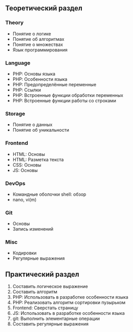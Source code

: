 ## Теоретический раздел
### Theory
* Понятие о логике
* Понятие об алгоритмах
* Понятие о множествах
* Язык программирования
### Language
* PHP: Основы языка
* PHP: Особенности языка
* PHP: Предопределённые переменные
* PHP: Ссылки
* PHP: Встроенные функции обработки переменных
* PHP: Встроенные функции работы со строками
### Storage
* Понятие о данных
* Понятие об уникальности
### Frontend
* HTML: Основы
* HTML: Разметка текста
* CSS: Основы
* JS: Основы
### DevOps
* Командные оболочки shell: обзор
* nano, vi(m)
### Git
* Основы
* Запись изменений
### Misc
* Кодировки
* Регулярные выражения
## Практический раздел
1. Составить логическое выражение
2. Составить алгоритм
3. PHP: Использовать в разработке особенности языка
4. PHP: Реализовать алгоритм сортировки пузырьком
5. Frontend: Сверстать страницу
6. JS: Использовать в разработке особенности языка
7. git: Выполнить элементарные операции
8. Составить регулярные выражения